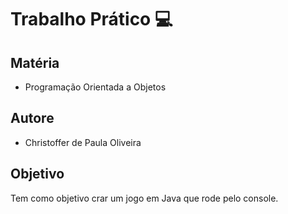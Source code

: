# Trabalho Prático :computer:
## Matéria
- Programação Orientada a Objetos

## Autore
- Christoffer de Paula Oliveira

## Objetivo
Tem como objetivo crar um jogo em Java que rode pelo console. 